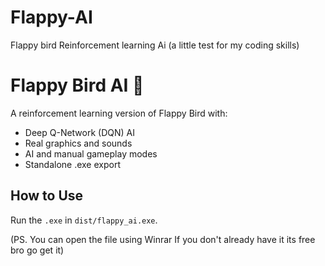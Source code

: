 # Flappy-AI
Flappy bird Reinforcement learning Ai (a little test for my coding skills)

# Flappy Bird AI 🐤

A reinforcement learning version of Flappy Bird with:
- Deep Q-Network (DQN) AI
- Real graphics and sounds
- AI and manual gameplay modes
- Standalone .exe export

## How to Use

Run the `.exe` in `dist/flappy_ai.exe`.

(PS. You can open the file using Winrar If you don't already have it its free bro go get it)
